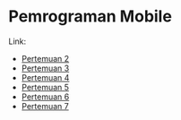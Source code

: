 # Pemrograman Mobile

Link:

- <a href="src/pertemuan-2">Pertemuan 2</a>
- <a href="src/pertemuan-3">Pertemuan 3</a>
- <a href="src/pertemuan-4">Pertemuan 4</a>
- <a href="src/pertemuan-5">Pertemuan 5</a>
- <a href="src/pertemuan-6">Pertemuan 6</a>
- <a href="src/pertemuan-7">Pertemuan 7</a>
